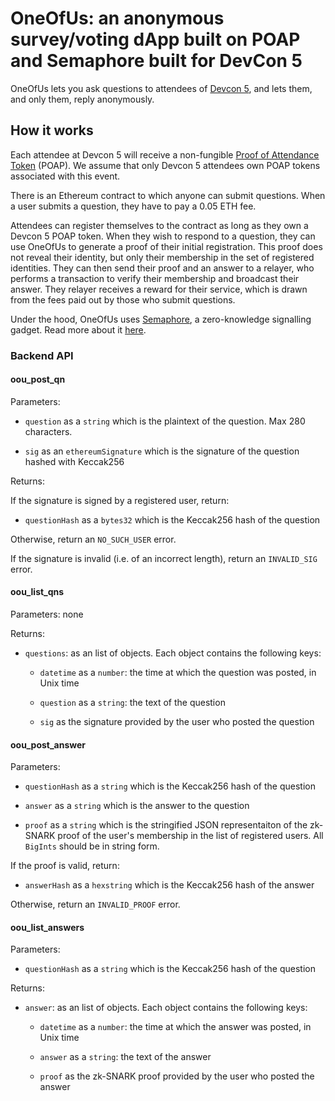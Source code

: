 # OneOfUs: an anonymous survey/voting dApp built on POAP and Semaphore built for DevCon 5

OneOfUs lets you ask questions to attendees of [Devcon 5](https://devcon.org/),
and lets them, and only them, reply anonymously.


## How it works

Each attendee at Devcon 5 will receive a non-fungible
[Proof of Attendance Token](http://poap.xyz) (POAP). We assume that only Devcon
5 attendees own POAP tokens associated with this event.

There is an Ethereum contract to which anyone can submit questions. When a user
submits a question, they have to pay a 0.05 ETH fee.

Attendees can register themselves to the contract as long as they own a Devcon
5 POAP token. When they wish to respond to a question, they can use OneOfUs to
generate a proof of their initial registration. This proof does not reveal
their identity, but only their membership in the set of registered identities.
They can then send their proof and an answer to a relayer, who performs a
transaction to verify their membership and broadcast their answer. They relayer
receives a reward for their service, which is drawn from the fees paid out by
those who submit questions.

Under the hood, OneOfUs uses
[Semaphore](https://github.com/kobigurk/semaphore), a zero-knowledge signalling
gadget. Read more about it [here](https://medium.com/coinmonks/to-mixers-and-beyond-presenting-semaphore-a-privacy-gadget-built-on-ethereum-4c8b00857c9b).

### Backend API

#### oou_post_qn

Parameters:

- `question` as a `string` which is the plaintext of the question. Max 280 characters.

- `sig` as an `ethereumSignature` which is the signature of the question hashed with Keccak256

Returns:

If the signature is signed by a registered user, return:

- `questionHash` as a `bytes32` which is the Keccak256 hash of the question

Otherwise, return an `NO_SUCH_USER` error.

If the signature is invalid (i.e. of an incorrect length), return an `INVALID_SIG` error.

#### oou_list_qns

Parameters: none

Returns:

- `questions`: as an list of objects. Each object contains the following keys:

    - `datetime` as a `number`: the time at which the question was posted, in Unix time

    - `question` as a `string`: the text of the question
    
    - `sig` as the signature provided by the user who posted the question

#### oou_post_answer

Parameters:

- `questionHash` as a `string` which is the Keccak256 hash of the question

- `answer` as a `string` which is the answer to the question

- `proof` as a `string` which is the stringified JSON representaiton of the
  zk-SNARK proof of the user's membership in the list of registered users. All
  `BigInts` should be in string form.

If the proof is valid, return:

- `answerHash` as a `hexstring` which is the Keccak256 hash of the answer

Otherwise, return an `INVALID_PROOF` error.

#### oou_list_answers

Parameters:

- `questionHash` as a `string` which is the Keccak256 hash of the question

Returns:

- `answer`: as an list of objects. Each object contains the following keys:

    - `datetime` as a `number`: the time at which the answer was posted, in Unix time

    - `answer` as a `string`: the text of the answer
    
    - `proof` as the zk-SNARK proof provided by the user who posted the answer
